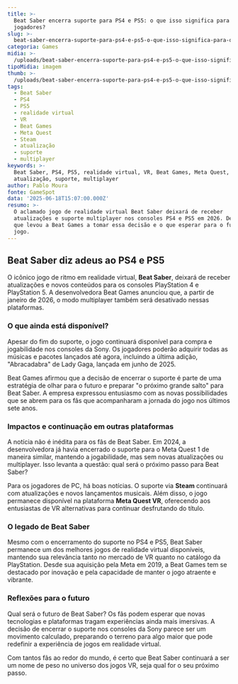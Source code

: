 ```yaml
---
title: >-
  Beat Saber encerra suporte para PS4 e PS5: o que isso significa para os
  jogadores?
slug: >-
  beat-saber-encerra-suporte-para-ps4-e-ps5-o-que-isso-significa-para-os-jogadores
categoria: Games
midia: >-
  /uploads/beat-saber-encerra-suporte-para-ps4-e-ps5-o-que-isso-significa-para-os-jogadores-thumb.jpg
tipoMidia: imagem
thumb: >-
  /uploads/beat-saber-encerra-suporte-para-ps4-e-ps5-o-que-isso-significa-para-os-jogadores-thumb.jpg
tags:
  - Beat Saber
  - PS4
  - PS5
  - realidade virtual
  - VR
  - Beat Games
  - Meta Quest
  - Steam
  - atualização
  - suporte
  - multiplayer
keywords: >-
  Beat Saber, PS4, PS5, realidade virtual, VR, Beat Games, Meta Quest, Steam,
  atualização, suporte, multiplayer
author: Pablo Moura
fonte: GameSpot
data: '2025-06-18T15:07:00.000Z'
resumo: >-
  O aclamado jogo de realidade virtual Beat Saber deixará de receber
  atualizações e suporte multiplayer nos consoles PS4 e PS5 em 2026. Descubra o
  que levou a Beat Games a tomar essa decisão e o que esperar para o futuro do
  jogo.
---
```


## Beat Saber diz adeus ao PS4 e PS5

O icônico jogo de ritmo em realidade virtual, **Beat Saber**, deixará de receber atualizações e novos conteúdos para os consoles PlayStation 4 e PlayStation 5. A desenvolvedora Beat Games anunciou que, a partir de janeiro de 2026, o modo multiplayer também será desativado nessas plataformas.

### O que ainda está disponível?

Apesar do fim do suporte, o jogo continuará disponível para compra e jogabilidade nos consoles da Sony. Os jogadores poderão adquirir todas as músicas e pacotes lançados até agora, incluindo a última adição, "Abracadabra" de Lady Gaga, lançada em junho de 2025.

Beat Games afirmou que a decisão de encerrar o suporte é parte de uma estratégia de olhar para o futuro e preparar "o próximo grande salto" para Beat Saber. A empresa expressou entusiasmo com as novas possibilidades que se abrem para os fãs que acompanharam a jornada do jogo nos últimos sete anos.

### Impactos e continuação em outras plataformas

A notícia não é inédita para os fãs de Beat Saber. Em 2024, a desenvolvedora já havia encerrado o suporte para o Meta Quest 1 de maneira similar, mantendo a jogabilidade, mas sem novas atualizações ou multiplayer. Isso levanta a questão: qual será o próximo passo para Beat Saber?

Para os jogadores de PC, há boas notícias. O suporte via **Steam** continuará com atualizações e novos lançamentos musicais. Além disso, o jogo permanece disponível na plataforma **Meta Quest VR**, oferecendo aos entusiastas de VR alternativas para continuar desfrutando do título.

### O legado de Beat Saber

Mesmo com o encerramento do suporte no PS4 e PS5, Beat Saber permanece um dos melhores jogos de realidade virtual disponíveis, mantendo sua relevância tanto no mercado de VR quanto no catálogo da PlayStation. Desde sua aquisição pela Meta em 2019, a Beat Games tem se destacado por inovação e pela capacidade de manter o jogo atraente e vibrante.

### Reflexões para o futuro

Qual será o futuro de Beat Saber? Os fãs podem esperar que novas tecnologias e plataformas tragam experiências ainda mais imersivas. A decisão de encerrar o suporte nos consoles da Sony parece ser um movimento calculado, preparando o terreno para algo maior que pode redefinir a experiência de jogos em realidade virtual.

Com tantos fãs ao redor do mundo, é certo que Beat Saber continuará a ser um nome de peso no universo dos jogos VR, seja qual for o seu próximo passo.

